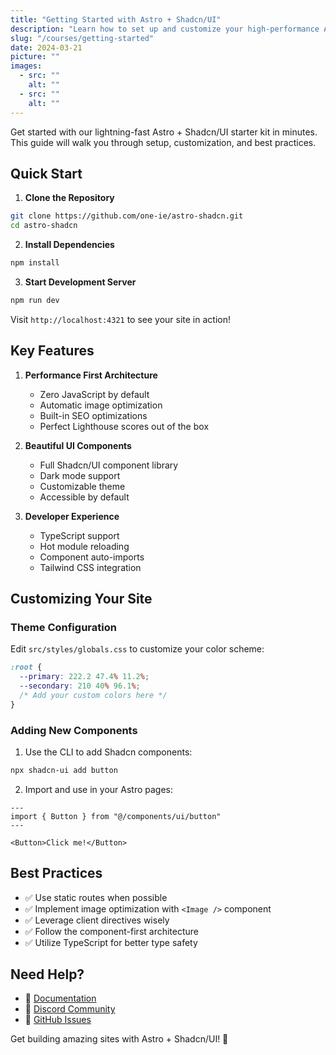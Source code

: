 ```yaml
---
title: "Getting Started with Astro + Shadcn/UI"
description: "Learn how to set up and customize your high-performance Astro site with Shadcn/UI components"
slug: "/courses/getting-started"
date: 2024-03-21
picture: ""
images:
  - src: ""
    alt: ""
  - src: ""
    alt: ""
---
```


Get started with our lightning-fast Astro + Shadcn/UI starter kit in minutes. This guide will walk you through setup, customization, and best practices.

## Quick Start

1. **Clone the Repository**
```bash
git clone https://github.com/one-ie/astro-shadcn.git
cd astro-shadcn
```

2. **Install Dependencies**
```bash
npm install
```

3. **Start Development Server**
```bash
npm run dev
```

Visit `http://localhost:4321` to see your site in action!

## Key Features

1. **Performance First Architecture**
   - Zero JavaScript by default
   - Automatic image optimization
   - Built-in SEO optimizations
   - Perfect Lighthouse scores out of the box

2. **Beautiful UI Components**
   - Full Shadcn/UI component library
   - Dark mode support
   - Customizable theme
   - Accessible by default

3. **Developer Experience**
   - TypeScript support
   - Hot module reloading
   - Component auto-imports
   - Tailwind CSS integration

## Customizing Your Site

### Theme Configuration
Edit `src/styles/globals.css` to customize your color scheme:

```css
:root {
  --primary: 222.2 47.4% 11.2%;
  --secondary: 210 40% 96.1%;
  /* Add your custom colors here */
}
```

### Adding New Components
1. Use the CLI to add Shadcn components:
```bash
npx shadcn-ui add button
```

2. Import and use in your Astro pages:
```astro
---
import { Button } from "@/components/ui/button"
---

<Button>Click me!</Button>
```

## Best Practices

- ✅ Use static routes when possible
- ✅ Implement image optimization with `<Image />` component
- ✅ Leverage client directives wisely
- ✅ Follow the component-first architecture
- ✅ Utilize TypeScript for better type safety

## Need Help?

- 📖 [Documentation](https://docs.astro.build)
- 💬 [Discord Community](https://astro.build/chat)
- 🐛 [GitHub Issues](https://github.com/one-ie/astro-shadcn/issues)

Get building amazing sites with Astro + Shadcn/UI! 🚀

